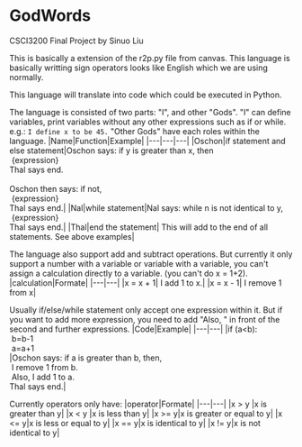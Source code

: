 # GodWords
CSCI3200 Final Project by Sinuo Liu

This is basically a extension of the r2p.py file from canvas.
This language is basically writting sign operators looks like English which we are using normally.

This language will translate into code which could be executed in Python.

The language is consisted of two parts: "I", and other "Gods". 
"I" can define variables, print variables without any other expressions such as if or while.
e.g.:
<code>I define x to be 45.</code>
"Other Gods" have each roles within the language.
|Name|Function|Example|
|---|---|---|
|Oschon|if statement and else statement|Oschon says: if y is greater than x, then <br /> &nbsp;{expression} <br /> Thal says end. <br /> <br /> Oschon then says: if not, <br /> &nbsp;{expression} <br /> Thal says end.|
|Nal|while statement|Nal says: while n is not identical to y, <br /> &nbsp;{expression} <br /> Thal says end.|
|Thal|end the statement| This will add to the end of all statements. See above examples|

The language also support add and subtract operations. But currently it only support a number with a variable or variable with a variable, you can't assign a calculation directly to a variable. (you can't do x = 1+2).
|calculation|Formate|
|---|---|
|x = x + 1| I add 1 to x.|
|x = x - 1| I remove 1 from x|

Usually if/else/while statement only accept one expression within it. But if you want to add more expression, you need to add "Also, " in front of the second and further expressions.
|Code|Example|
|---|---|
|if (a<b): <br /> &nbsp;b=b-1 <br /> &nbsp;a=a+1<br />|Oschon says: if a is greater than b, then,<br /> &nbsp;I remove 1 from b.<br /> &nbsp;Also, I add 1 to a.<br />Thal says end.|

Currently operators only have:
|operator|Formate|
|---|---|
|x > y |x is greater than y|
|x < y |x is less than y|
|x >= y|x is greater or equal to y|
|x <= y|x is less or equal to y|
|x == y|x is identical to y|
|x != y|x is not identical to y|
